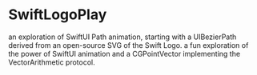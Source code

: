 # SwiftLogoPlay
an exploration of SwiftUI Path animation, starting with a UIBezierPath derived from an open-source SVG of the Swift Logo. a fun exploration of the power of SwiftUI animation and a CGPointVector implementing the VectorArithmetic protocol.
